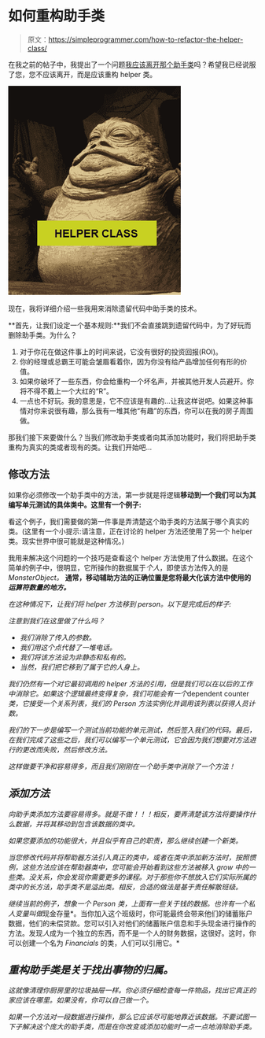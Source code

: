 # 如何重构助手类

> 原文：<https://simpleprogrammer.com/how-to-refactor-the-helper-class/>

在我之前的帖子中，我提出了一个问题[我应该离开那个助手类](https://simpleprogrammer.com/2010/04/12/should-i-leave-that-helper-class/)吗？希望我已经说服了您，您不应该离开，而是应该重构 helper 类。



![A depiction of the helper class as Jabba the Hutt](img/37f47fa7c6a10712f567fbe0a17091fc.png "jabbahelper")



现在，我将详细介绍一些我用来消除遗留代码中助手类的技术。

**首先，让我们设定一个基本规则:**我们不会直接跳到遗留代码中，为了好玩而删除助手类。为什么？

1.  对于你花在做这件事上的时间来说，它没有很好的投资回报(ROI)。
2.  你的经理或总霸王可能会皱眉看着你，因为你没有给产品增加任何有形的价值。
3.  如果你破坏了一些东西，你会给重构一个坏名声，并被其他开发人员避开。你将不得不戴上一个大红的“R”。
4.  一点也不好玩。我的意思是，它不应该是有趣的…让我这样说吧。如果这种事情对你来说很有趣，那么我有一堆其他“有趣”的东西，你可以在我的房子周围做。

那我们接下来要做什么？当我们修改助手类或者向其添加功能时，我们将把助手类重构为真实的类或者现有的类。让我们开始吧…

## 修改方法

如果你必须修改一个助手类中的方法，第一步就是将逻辑**移动到一个我们可以为其编写单元测试的具体类中。这里有一个例子:**

看这个例子，我们需要做的第一件事是弄清楚这个助手类的方法属于哪个真实的类。(这里有一个小提示:请注意，正在讨论的 helper 方法还使用了另一个 helper 类。现实世界中很可能就是这种情况。)

我用来解决这个问题的一个技巧是查看这个 helper 方法使用了什么数据。在这个简单的例子中，很明显，它所操作的数据属于*个人*，即使该方法传入的是 *MonsterObject。* **通常，移动辅助方法的正确位置是您将最大化该方法中使用的*****运算符数量的地方。***

*在这种情况下，让我们将 helper 方法移到 person。以下是完成后的样子:*

*注意到我们在这里做了什么吗？*

*   *我们消除了传入的参数。*
*   *我们用这个点代替了一堆电话。*
*   *我们将该方法设为非静态和私有的。*
*   *当然，我们把它移到了属于它的人身上。*

*我们仍然有一个对它最初调用的 helper 方法的引用，但是我们可以在以后的工作中消除它。如果这个逻辑最终变得复杂，我们可能会有一个*dependent counter*类，它接受一个关系列表，我们的 Person 方法实例化并调用该列表以获得人员计数。*

*我们的下一步是编写一个测试当前功能的单元测试，然后签入我们的代码。最后，在我们完成了这些之后，我们可以编写一个单元测试，它会因为我们想要对方法进行的更改而失败，然后修改方法。*

*这样做要干净和容易得多，而且我们刚刚在一个助手类中消除了一个方法！*

## *添加方法*

*向助手类添加方法要容易得多。就是不做！！！相反，要弄清楚该方法将要操作什么数据，并将其移动到包含该数据的类中。*

*如果您要添加的功能很大，并且似乎有自己的职责，那么继续创建一个新类。*

*当您修改代码并将帮助器方法引入真正的类中，或者在类中添加新方法时，按照惯例，这些方法应该在帮助器类中，您可能会开始看到这些方法被移入 grow 中的一些类。没关系，你会发现你需要更多的课程。对于那些你不想放入它们实际所属的类中的长方法，助手类不是溢出类。相反，合适的做法是基于责任解散班级。*

*继续当前的例子，想象一个 *Person* 类，上面有一些关于钱的数据。也许有一个私人变量叫做*现金存量*。当你加入这个班级时，你可能最终会带来他们的储蓄账户数据，他们的未偿贷款。您可以引入对他们的储蓄账户信息和手头现金进行操作的方法。发现*人*成为一个独立的东西，而不是一个人的财务数据，这很好。这时，你可以创建一个名为 *Financials* 的类，人们可以引用它。*

## *重构助手类是关于找出事物的归属。*

*这就像清理你厨房里的垃圾抽屉一样。你必须仔细检查每一件物品，找出它真正的家应该在哪里。如果没有，你可以自己做一个。*

*如果一个方法对一段数据进行操作，那么它应该尽可能地靠近该数据。不要试图一下子解决这个庞大的助手类，而是在你改变或添加功能时一点一点地消除助手类。*